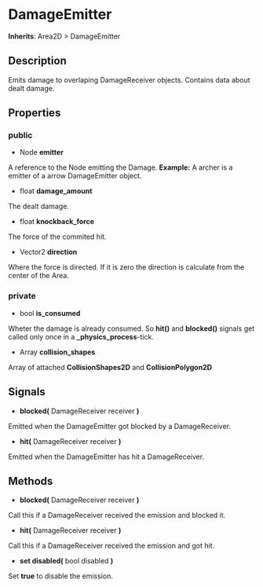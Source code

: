 # DamageEmitter
**Inherits**: Area2D > DamageEmitter
## Description
Emits damage to overlaping DamageReceiver objects. Contains data about dealt damage.

## Properties
### public

 - Node **emitter**
 
 A reference to the Node emitting the Damage. **Example:** A archer is a emitter of a arrow DamageEmitter object.
 
 - float **damage_amount**
 
 The dealt damage.

 - float **knockback_force** 

  The force of the commited hit.

 - Vector2 **direction**

  Where the force is directed. If it is zero the direction is calculate from the center of the Area.

### private
 - bool **is_consumed**
  
  Wheter the damage is already consumed. So **hit()** and **blocked()** signals get called only once in a **_physics_process**-tick.

 - Array **collision_shapes**
  
  Array of attached **CollisionShapes2D** and **CollisionPolygon2D**

## Signals

 - **blocked(** DamageReceiver receiver **)**
  
  Emitted when the DamageEmitter got blocked by a DamageReceiver.

 - **hit(** DamageReceiver receiver **)**
  
  Emitted when the DamageEmitter has hit a DamageReceiver.

## Methods
  - **blocked(** DamageReceiver receiver **)**
  
  Call this if a DamageReceiver received the emission and blocked it.

 - **hit(** DamageReceiver receiver **)**

  Call this if a DamageReceiver received the emission and got hit.

 - **set disabled(** bool disabled **)**
  
  Set **true** to disable the emission.
